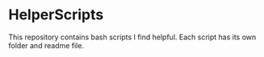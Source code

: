 # HelperScripts
This repository contains bash scripts I find helpful. Each script has its own folder and readme file.
